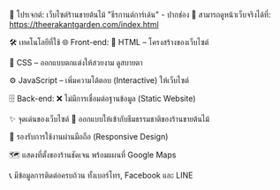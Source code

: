 🌿 โปรเจกต์: เว็บไซต์ร้านขายต้นไม้ "ธีรกานต์การ์เด้น" - ปากช่อง
🔗 สามารถดูหน้าเว็บจริงได้ที่: https://theerakantgarden.com/index.html

🛠️ เทคโนโลยีที่ใช้
🌐 Front-end:
🧱 HTML – โครงสร้างของเว็บไซต์

🎨 CSS – ออกแบบตกแต่งให้สวยงาม ดูสบายตา

⚙️ JavaScript – เพิ่มความโต้ตอบ (Interactive) ให้เว็บไซต์

🗄️ Back-end:
❌ ไม่มีการเชื่อมต่อฐานข้อมูล (Static Website)

✨ จุดเด่นของเว็บไซต์
🍃 ออกแบบให้เข้ากับธีมธรรมชาติของร้านขายต้นไม้

📱 รองรับการใช้งานผ่านมือถือ (Responsive Design)

🗺️ แสดงที่ตั้งของร้านชัดเจน พร้อมแผนที่ Google Maps

📞 มีข้อมูลการติดต่อครบถ้วน ทั้งเบอร์โทร, Facebook และ LINE
